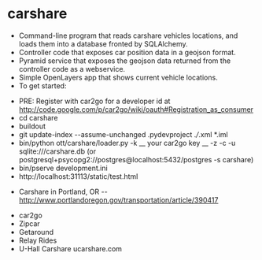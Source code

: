 carshare
========

* Command-line program that reads carshare vehicles locations, and loads them into a database fronted by SQLAlchemy.
* Controller code that exposes car position data in a geojson format.
* Pyramid service that exposes the geojson data returned from the controller code as a webservice.
* Simple OpenLayers app that shows current vehicle locations.
* To get started:
 - PRE: Register with car2go for a developer id at http://code.google.com/p/car2go/wiki/oauth#Registration_as_consumer
 - cd carshare
 - buildout
 - git update-index --assume-unchanged .pydevproject .*/*.xml *.iml
 - bin/python ott/carshare/loader.py -k __ your car2go key __ -z -c -u sqlite:///carshare.db (or postgresql+psycopg2://postgres@localhost:5432/postgres -s carshare)
 - bin/pserve development.ini
 - http://localhost:31113/static/test.html
 
* Carshare in Portland, OR -- http://www.portlandoregon.gov/transportation/article/390417
 - car2go
 - Zipcar
 - Getaround
 - Relay Rides
 - U-Hall Carshare ucarshare.com

